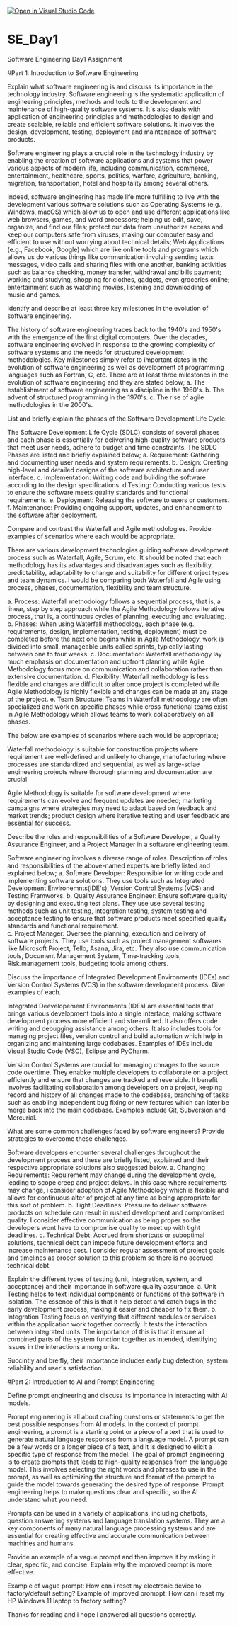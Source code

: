 [![Open in Visual Studio Code](https://classroom.github.com/assets/open-in-vscode-2e0aaae1b6195c2367325f4f02e2d04e9abb55f0b24a779b69b11b9e10269abc.svg)](https://classroom.github.com/online_ide?assignment_repo_id=15595008&assignment_repo_type=AssignmentRepo)
# SE_Day1
Software Engineering Day1 Assignment

#Part 1: Introduction to Software Engineering

Explain what software engineering is and discuss its importance in the technology industry.
Software engineering is the systematic application of engineering principles, methods and tools to the development and maintenance of high-quality software systems. It's also deals with application of engineering principles and methodologies to design and create scalable, reliable and efficient software solutions. It involves the design, development, testing, deployment and maintenance of software products.

Software engineering plays a crucial role in the technology industry by enabling the creation of software applications and systems that power various aspects of modern life, including communication, commerce, entertainment, healthcare, sports, politics, warfare, agriculture, banking, migration, transportation, hotel and hospitality among several others. 

Indeed, software engineering has made life more fulfilling to live with the development various software solutions such as Operating Systems (e.g., Windows, macOS) which allow us to open and use different applications like web browsers, games, and word processors; helping us edit, save, organize, and find our files; protect our data from unauthorize access and keep our computers safe from viruses; making our computer easy and efficient to use without worrying about technical details; Web Applications (e.g., Facebook, Google) which are like online tools and programs which allows us do various things like communication involving sending texts messages, video calls and sharing files with one another, banking activities such as balance checking, money transfer, withdrawal and bills payment; working and studying, shopping for clothes, gadgets, even groceries online; entertainment such as watching movies, listening and downloading of music and games.
 
Identify and describe at least three key milestones in the evolution of software engineering.

The history of software engineering traces back to the 1940's and 1950's with the emergence of the first digital computers. Over the decades, software engineering evolved in response to the growing complexity of software systems and the needs for structured development methodologies. Key milestones simply refer to important dates in the evolution of software engineering as well as development of programming languages such as Fortran, C, etc. There are at least three milestones in the evolution of software engineering and they are stated below;
a. The establishment of software engineering as a discipline in the 1960's.
b. The advent of structured programming in the 1970's.
c. The rise of agile methodologies in the 2000's.

List and briefly explain the phases of the Software Development Life Cycle.

The Software Development Life Cycle (SDLC) consists of several phases and each phase is essentially for delivering high-quality software products that meet user needs, adhere to budget and time constraints. The SDLC Phases are listed and briefly explained below;
a. Requirement: Gathering and documenting user needs and system requirements.
b. Design: Creating high-level and detailed designs of the software architecture and user interface.
c. Implementation: Writing code and building the software according to the design specifications.
d.Testing: Conducting various tests to ensure the software meets quality standards and functional requirements.
e. Deployment: Releasing the software to users or customers.
f. Maintenance: Providing ongoing support, updates, and enhancement to the software after deployment. 

Compare and contrast the Waterfall and Agile methodologies. Provide examples of scenarios where each would be appropriate.

There are various development technologies guiding software development process such as Waterfall, Agile, Scrum, etc. It should be noted that each methodology has its advantages and disadvantages such as flexibility, predictability, adaptability to change and suitability for different orject types and team dynamics. I would be comparing both Waterfall and Agile using process, phases, documentation, flexibility and team structure.

a. Process: Waterfall methodology follows a sequential process, that is, a linear, step by step approach while the Agile Methodology follows iterative process, that is, a continuous cycles of planning, executing and evaluating.
b. Phases: When using Waterfall methodology, each phase (e.g., requirements, design, implementation, testing, deployment) must be completed before the next one begins while in Agile Methodology, work is divided into small, manageable units called sprints, typically lasting between one to four weeks.
c. Documentation: Waterfall methodology lay much emphasis on documentation and upfront planning while Agile Methodology focus more on communication and collaboration rather than extensive documentation. 
d. Flexibility: Waterfall methodology is less flexible and changes are difficult to alter once project is completed while Agile Methodology is highly flexible and changes can be made at any stage of the project. 
e. Team Structure: Teams in Waterfall methodology are often specialized and work on specific phases while cross-functional teams exist in Agile Methodology which allows teams to work collaboratively on all phases.

The below are examples of scenarios where each would be appropriate;

Waterfall methodology is suitable for construction projects where requirement are well-defined and unlikely to change, manufacturing where processes are standardized and sequential, as well as large-sclae engineering projects where thorough planning and documentation are crucial.

Agile Methodology is suitable for software development where requirements can evolve and frequent updates are needed; marketing campaigns where strategies may need to adapt based on feedback and market trends; product design where iterative testing and user feedback are essential for success.

Describe the roles and responsibilities of a Software Developer, a Quality Assurance Engineer, and a Project Manager in a software engineering team.

Software engineering involves a diverse range of roles. Description of roles and responsibilities of the above-named experts are briefly listed and explained below;
a. Software Developer: Responsible for writing code and implementing software solutions. They use tools such as Integrated Development Environemnts(IDE's), Version Control Systems (VCS) and Testing Framworks.
b. Quality Assurance Engineer: Ensure software quality by designing and executing test plans. They use use several testing methods such as unit testing, integration testing, system testing and acceptance testing to ensure that software products meet specified quality standards and functional requirement.  
c. Project Manager: Oversee the planning, execution and delivery of software projects. They use tools such as project management softwares like Microsoft Project, Tello, Asana, Jira, etc. They also use communication tools, Document Management System, Time-tracking tools, Risk.management tools, budgeting tools among others.

Discuss the importance of Integrated Development Environments (IDEs) and Version Control Systems (VCS) in the software development process. Give examples of each.

Integrated Deevelopement Environments (IDEs) are essential tools that brings various development tools into a single interface, making software development process more efficient and streamlined. It also offers code writing and debugging assistance among others. It also includes tools for managing project files, version control and build automation which help in organizing and maintening large codebases. Examples of IDEs include Visual Studio Code (VSC), Eclipse and PyCharm.

Version Control Systems are crucial for managing chnages to the source code overtime. They enabke multiple developers to collaborate on a project efficiently and ensure that changes are tracked and reversible. It benefit involves facilitating collaboration among developers on a project, keeping record and history of all changes made to the codebase, branching of tasks such as enabling independent bug fixing or new features which can later be merge back into the main codebase. Examples include Git, Subversion and Mercurial.

What are some common challenges faced by software engineers? Provide strategies to overcome these challenges.

Software developers encounter several challenges throughout the development process and these are briefly listed, explained and their respective appropriate solutions also suggested below.
a. Changing Requirements: Requirement may change during the development cycle, leading to scope creep and project delays. In this case where requirements may change, i consider adoption of Agile Methodology which is flexible and allows for continuous alter of project at any time as being appropriate for this sort of problem. 
b. Tight Deadlines: Pressure to deliver software products on schedule can result in rushed development and compromised quality. I consider effective communication as being proper so the developers wont have to compromise quality to meet up with tight deadlines.
c. Technical Debt: Accrued from shortcuts or suboptimal solutions, technical debt can impede future development efforts and increase maintenance cost. I consider regular assessment of project goals and timelines as proper solution to this problem so there is no accrued technical debt.

Explain the different types of testing (unit, integration, system, and acceptance) and their importance in software quality assurance.
a. Unit Testing helps to text individual components or functions of the software in isolation. The essence of this is that it help detect and catch bugs in the early development process, making it easier and cheaper to fix them.
b. Integration Testing focus on verifying that different modules or services within the application work together correctly. It tests the interaction between integrated units. The importance of this is that it ensure all combined parts of the system function together as intended, identifying issues in the interactions among units.

Succintly and breifly, their importance includes early bug detection, system reliability and user's satisfaction.

#Part 2: Introduction to AI and Prompt Engineering

Define prompt engineering and discuss its importance in interacting with AI models.

Prompt engineering is all about crafting questions or statements to get the best possible responses from AI models. In the context of prompt engineering, a prompt is a starting point or a piece of a text  that is used to generate natural language responses from a language model. A prompt can be a few words or a longer piece of a text, and it is designed to elicit a specific type of response from the model. The goal of prompt engineering is to create prompts that leads to high-quality responses from the language model. This involves selecting the right words and phrases to use in the prompt, as well as optimizing the structure and format of the prompt to guide the model towards generating the desired type of response. Prompt engineering helps to make questions clear and specific, so the AI understand what you need. 

Prompts can be used in a variety of applications, including chatbots, question answering systems and language translation systems. They are a key components of many natural language processing systems and are essential for creating effective and accurate communication between machines and humans. 

Provide an example of a vague prompt and then improve it by making it clear, specific, and concise. Explain why the improved prompt is more effective.

Example of vague prompt: How can i reset my electronic device to factory/default setting?
Example of improved promopt: How can i reset my HP Windows 11 laptop to factory setting?

Thanks for reading and i hope i answered all questions correctly.
